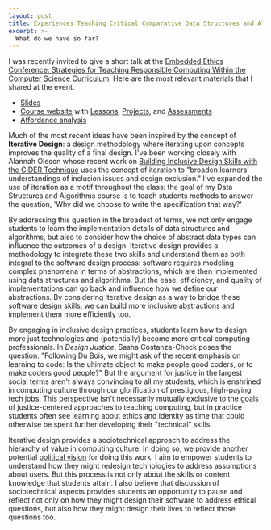 ```yaml
---
layout: post
title: Experiences Teaching Critical Comparative Data Structures and Algorithms
excerpt: >-
  What do we have so far?
---
```


I was recently invited to give a short talk at the [Embedded Ethics Conference: Strategies for Teaching Responsible Computing Within the Computer Science Curriculum](https://hai.stanford.edu/events/embedded-ethics-conference-strategies-teaching-responsible-computing-within-computer-science). Here are the most relevant materials that I shared at the event.

- [Slides](https://docs.google.com/presentation/d/1fVqtYxWupi6zOWOjHGBH0CQOWlwi6p5fuwUFE06JUGg/edit?usp=sharing)
- [Course website](https://courses.cs.washington.edu/courses/cse373/23wi/) with [Lessons](https://courses.cs.washington.edu/courses/cse373/23wi/lessons/), [Projects](https://courses.cs.washington.edu/courses/cse373/23wi/projects/), and [Assessments](https://courses.cs.washington.edu/courses/cse373/23wi/assessments/)
- [Affordance analysis](https://courses.cs.washington.edu/courses/cse373/23wi/lessons/heaps-and-hashing/#affordance-analysis)

Much of the most recent ideas have been inspired by the concept of **Iterative Design**: a design methodology where iterating upon concepts improves the quality of a final design. I've been working closely with Alannah Oleson whose recent work on [Building Inclusive Design Skills with the CIDER Technique](https://medium.com/bits-and-behavior/beyond-average-users-building-inclusive-design-skills-with-the-cider-technique-413969544e6d) uses the concept of iteration to "broaden learners' understandings of inclusion issues and design exclusion." I've expanded the use of iteration as a motif throughout the class: the goal of my Data Structures and Algorithms course is to teach students methods to answer the question, 'Why did we choose to write the specification that way?'

By addressing this question in the broadest of terms, we not only engage students to learn the implementation details of data structures and algorithms, but also to consider how the choice of abstract data types can influence the outcomes of a design. Iterative design provides a methodology to integrate these two skills and understand them as both integral to the software design process: software requires modeling complex phenomena in terms of abstractions, which are then implemented using data structures and algorithms. But the ease, efficiency, and quality of implementations can go back and influence how we define our abstractions. By considering iterative design as a way to bridge these software design skills, we can build more inclusive abstractions and implement them more efficiently too.

By engaging in inclusive design practices, students learn how to design more just technologies and (potentially) become more critical computing professionals. In *Design Justice*, Sasha Costanza-Chock poses the question: "Following Du Bois, we might ask of the recent emphasis on learning to code: Is the ultimate object to make people good coders, or to make coders good people?" But the argument for justice in the largest social terms aren't always convincing to all my students, which is enshrined in computing culture through our glorification of prestigious, high-paying tech jobs. This perspective isn't necessarily mutually exclusive to the goals of justice-centered approaches to teaching computing, but in practice students often see learning about ethics and identity as time that could otherwise be spent further developing their "technical" skills.

Iterative design provides a sociotechnical approach to address the hierarchy of value in computing culture. In doing so, we provide another potential [political vision](https://doi.org/10.17763/1943-5045-88.1.26) for doing this work. I aim to empower students to understand how they might redesign technologies to address assumptions about users. But this process is not only about the skills or content knowledge that students attain. I also believe that discussion of sociotechnical aspects provides students an opportunity to pause and reflect not only on how they might design their software to address ethical questions, but also how they might design their lives to reflect those questions too.

